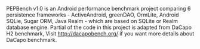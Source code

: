 PEPBench v1.0 is an Android performance benchmark project comparing 6 persistence frameworks - ActiveAndroid, greenDAO, OrmLite, Android SQLie, Sugar ORM, Java Realm - which are based on SQLite or Realm database engine. Partial of the code in this project is adapted from DaCapo H2 benchmark, Visit http://dacapobench.org/ if you want more details about DaCapo benchmark.



